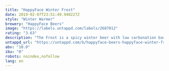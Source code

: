 ```yaml
---
title: "HappyFace Winter Frost"
date: 2019-02-07T23:51:49.940227Z
style: "Winter Warmer"
brewery: "HappyFace Beers"
image: "https://labels.untappd.com/labels/2687012"
rating: "3.63"
description: "The Frost is a spicy winter beer with low carbonation based on the classic Belgian Quadrupel style with addition of thyme, cinnamon, cloves, orange peel and coriander. "
untappd_url: "https://untappd.com/b/happyface-beers-happyface-winter-frost/2687012"
abv: "10.0"
ibu: "0"
robots: noindex,nofollow
lang: en
---
```

